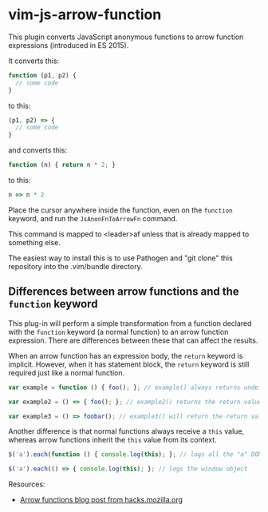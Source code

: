 # vim-js-arrow-function

This plugin converts JavaScript anonymous functions
to arrow function expressions (introduced in ES 2015).

It converts this:
```javascript
function (p1, p2) {
  // some code
}
```
to this:
```javascript
(p1, p2) => {
  // some code
}
```
and converts this:
```javascript
function (n) { return n * 2; } 
```
to this:
```javascript
n => n * 2
```

Place the cursor anywhere inside the function, even on the `function` keyword,
and run the `JsAnonFnToArrowFn` command.

This command is mapped to &lt;leader&gt;af
unless that is already mapped to something else.

The easiest way to install this is to use Pathogen and
"git clone" this repository into the .vim/bundle directory.

## Differences between arrow functions and the `function` keyword

This plug-in will perform a simple transformation from a function declared with
the `function` keyword (a normal function) to an arrow function expression.
There are differences between these that can affect the results.

When an arrow function has an expression body, the `return` keyword is
implicit. However, when it has statement block, the `return` keyword is still
required just like a normal function.

```javascript
var example = function () { foo(); }; // example() always returns undefined

var example2 = () => { foo(); }; // example2() returns the return value of foo()

var example3 = () => foobar(); // example3() will return the return value of foobar()

```

Another difference is that normal functions always receive a `this` value,
whereas arrow functions inherit the `this` value from its context.

```javascript
$('a').each(function () { console.log(this); }; // logs all the "a" DOM elements

$('a').each(() => { console.log(this); }; // logs the window object
```

Resources:

- [Arrow functions blog post from hacks.mozilla.org](https://hacks.mozilla.org/2015/06/es6-in-depth-arrow-functions/)
